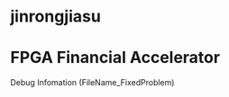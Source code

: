 jinrongjiasu
============

FPGA Financial Accelerator
============

Debug Infomation
(FileName_FixedProblem)

